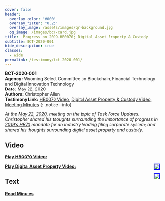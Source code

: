 ```yaml
---
cover: false
header:
  overlay_color: "#000"
  overlay_filter: "0.25"
  overlay_image: /assets/images/qr-background.jpg
  og_image: /images/bcc-card.jpg
title:  Progress on 2019-HB0070; Digital Asset Property & Custody
subtitle: BCT-2020-001
hide_description: true
classes:
  - wide
permalink: /testimony/bct-2020-001/
---
```


**BCT-2020-001**<br>
**Agency:** Wyoming Select Committee on Blockchain, Financial Technology and Digital Innovation Technology<br>
**Date:** May 22, 2020<br>
**Authors:** Christopher Allen<br>
**Testimony Link:** [HB0070 Video](https://www.youtube.com/live/_0MOWBH3s7w?feature=share&start=5840s), [Digital Asset Property & Custody Video](https://www.youtube.com/live/_0MOWBH3s7w?feature=share&start=6665), [Meeting Minutes](https://wyoleg.gov/InterimCommittee/2020/S19-20200522MeetingMinutes.pdf)
{: .notice--info}

_At the [May 22, 2020](https://wyoleg.gov/InterimCommittee/2020/S19-20200522MeetingMinutes.pdf), meeting on the topic of Task Force Updates, Christopher shared his thoughts surrounding the importance of progress in [2019’s HB70](https://www.wyoleg.gov/Legislation/2019/HB0070) mandate for an industry leading filing corporate system; and shared his thoughts surrounding digital asset property and custody._

## Video

<a href="https://www.youtube.com/live/_0MOWBH3s7w?feature=share&start=5840s"><b>Play HB0070 Video:</b></a>

<a href="https://www.youtube.com/live/_0MOWBH3s7w?feature=share&start=5840s"><img src="https://img.youtube.com/vi/_0MOWBH3s7w/hqdefault.jpg" style="float: right; border: 2px solid blue"></a>

<a href="https://www.youtube.com/live/_0MOWBH3s7w?feature=share&start=6665"><b>Play Digital Asset Property Video:</b></a>

<a href="https://www.youtube.com/live/_0MOWBH3s7w?feature=share&start=6665"><img src="https://img.youtube.com/vi/_0MOWBH3s7w/hqdefault.jpg" style="float: right; border: 2px solid blue"></a>

## Text

<a href="https://wyoleg.gov/InterimCommittee/2020/S19-20200522MeetingMinutes.pdf"><b>Read Minutes</b></a>
